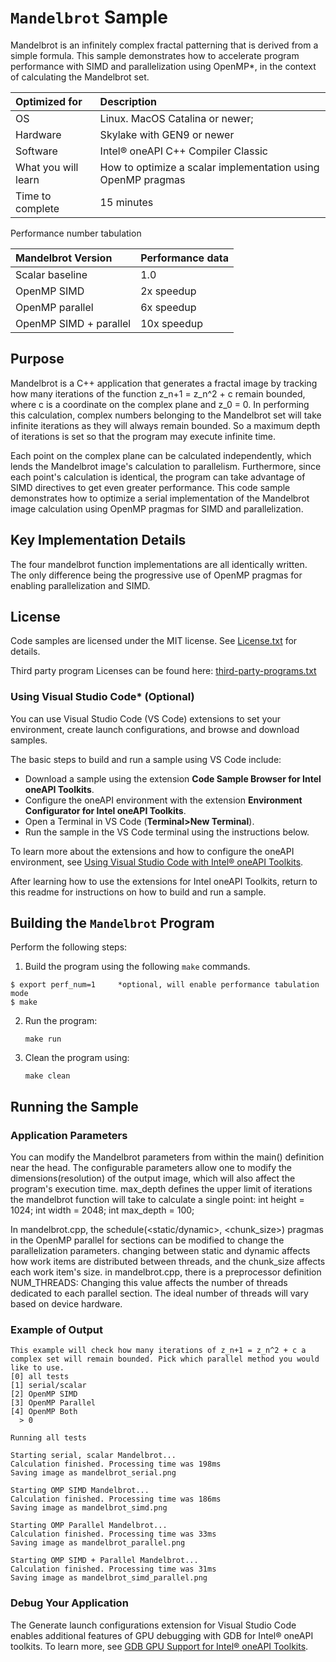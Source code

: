 # `Mandelbrot` Sample

Mandelbrot is an infinitely complex fractal patterning that is derived from a simple formula. This sample demonstrates how to accelerate program performance with SIMD and parallelization using OpenMP*, in the context of calculating the Mandelbrot set.


| Optimized for                     | Description
|:---                               |:---
| OS                                | Linux. MacOS Catalina or newer;
| Hardware                          | Skylake with GEN9 or newer
| Software                          | Intel&reg; oneAPI C++ Compiler Classic
| What you will learn               | How to optimize a scalar implementation using OpenMP pragmas
| Time to complete                  | 15 minutes

Performance number tabulation

| Mandelbrot Version                | Performance data
|:---                               |:---
| Scalar baseline                   | 1.0
| OpenMP SIMD                       | 2x speedup
| OpenMP parallel                   | 6x speedup
| OpenMP SIMD + parallel            | 10x speedup


## Purpose

Mandelbrot is a C++ application that generates a fractal image by tracking how many iterations of the function z_n+1 = z_n^2 + c remain bounded, where c is a coordinate on the complex plane and z_0 = 0. In performing this calculation, complex numbers belonging to the Mandelbrot set will take infinite iterations as they will always remain bounded. So a maximum depth of iterations is set so that the program may execute infinite time.

Each point on the complex plane can be calculated independently, which lends the Mandelbrot image's calculation to parallelism. Furthermore, since each point's calculation is identical, the program can take advantage of SIMD directives to get even greater performance. This code sample demonstrates how to optimize a serial implementation of the Mandelbrot image calculation using OpenMP pragmas for SIMD and parallelization.


## Key Implementation Details

The four mandelbrot function implementations are all identically written. The only difference being the progressive use of OpenMP pragmas for enabling parallelization and SIMD.


## License

Code samples are licensed under the MIT license. See
[License.txt](https://github.com/oneapi-src/oneAPI-samples/blob/master/License.txt) for details.

Third party program Licenses can be found here: [third-party-programs.txt](https://github.com/oneapi-src/oneAPI-samples/blob/master/third-party-programs.txt)

### Using Visual Studio Code*  (Optional)

You can use Visual Studio Code (VS Code) extensions to set your environment, create launch configurations,
and browse and download samples.

The basic steps to build and run a sample using VS Code include:
 - Download a sample using the extension **Code Sample Browser for Intel oneAPI Toolkits**.
 - Configure the oneAPI environment with the extension **Environment Configurator for Intel oneAPI Toolkits**.
 - Open a Terminal in VS Code (**Terminal>New Terminal**).
 - Run the sample in the VS Code terminal using the instructions below.

To learn more about the extensions and how to configure the oneAPI environment, see
[Using Visual Studio Code with Intel® oneAPI Toolkits](https://software.intel.com/content/www/us/en/develop/documentation/using-vs-code-with-intel-oneapi/top.html).

After learning how to use the extensions for Intel oneAPI Toolkits, return to this readme for instructions on how to build and run a sample.

## Building the `Mandelbrot` Program

Perform the following steps:
1. Build the program using the following `make` commands.
```
$ export perf_num=1     *optional, will enable performance tabulation mode
$ make
```

2. Run the program:
    ```
    make run
    ```

3. Clean the program using:
    ```
    make clean
    ```


## Running the Sample

### Application Parameters
You can modify the Mandelbrot parameters from within the main() definition near the head. The configurable parameters allow one to modify the dimensions(resolution) of the output image, which will also affect the program's execution time. max_depth defines the upper limit of iterations the mandelbrot function will take to calculate a single point:
    int height = 1024;
    int width = 2048;
    int max_depth = 100;

In mandelbrot.cpp, the schedule(<static/dynamic>, <chunk_size>) pragmas in the OpenMP parallel for sections can be modified to change the parallelization parameters. changing between static and dynamic affects how work items are distributed between threads, and the chunk_size affects each work item's size. in mandelbrot.cpp, there is a preprocessor definition NUM_THREADS: Changing this value affects the number of threads dedicated to each parallel section. The ideal number of threads will vary based on device hardware.

### Example of Output
```
This example will check how many iterations of z_n+1 = z_n^2 + c a complex set will remain bounded. Pick which parallel method you would like to use.
[0] all tests
[1] serial/scalar
[2] OpenMP SIMD
[3] OpenMP Parallel
[4] OpenMP Both
  > 0

Running all tests

Starting serial, scalar Mandelbrot...
Calculation finished. Processing time was 198ms
Saving image as mandelbrot_serial.png

Starting OMP SIMD Mandelbrot...
Calculation finished. Processing time was 186ms
Saving image as mandelbrot_simd.png

Starting OMP Parallel Mandelbrot...
Calculation finished. Processing time was 33ms
Saving image as mandelbrot_parallel.png

Starting OMP SIMD + Parallel Mandelbrot...
Calculation finished. Processing time was 31ms
Saving image as mandelbrot_simd_parallel.png
```
### Debug Your Application

The Generate launch configurations extension for Visual Studio Code
enables additional features of GPU debugging with GDB for Intel®
oneAPI toolkits.
To learn more, see
[GDB GPU Support for Intel® oneAPI Toolkits](https://www.intel.com/content/www/us/en/develop/documentation/using-vs-code-with-intel-oneapi/top/intel-oneapi-extensions-for-visual-studio-code/gdb-debug-ext.html).